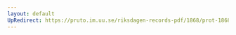 ```yaml
---
layout: default
UpRedirect: https://pruto.im.uu.se/riksdagen-records-pdf/1868/prot-1868--ak--303/prot-1868--ak--303_000.pdf
---
```


